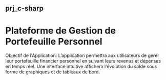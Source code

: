 ## prj_c-sharp
# Plateforme de Gestion de Portefeuille Personnel
Objectif de l'Application:
L’application permettra aux utilisateurs de gérer leur portefeuille financier personnel en suivant leurs revenus et dépenses en temps réel. Une interface intuitive affichera l'évolution du solde sous forme de graphiques et de tableaux de bord.
